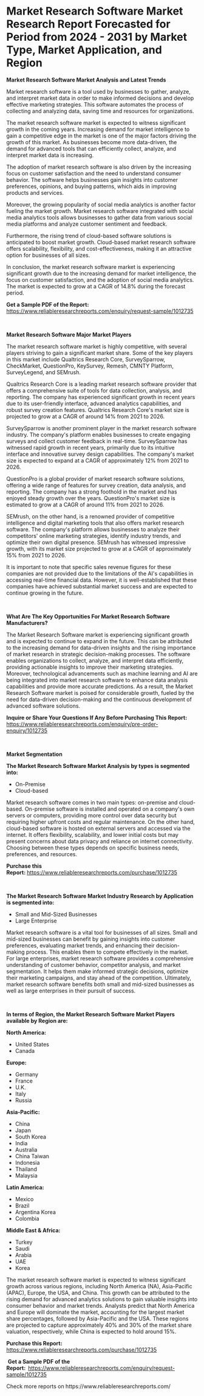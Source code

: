 <p><h1>Market Research Software Market Research Report Forecasted for Period from 2024 -  2031 by Market Type, Market Application, and Region</h1></p><p><strong>Market Research Software Market Analysis and Latest Trends</strong></p>
<p><p>Market research software is a tool used by businesses to gather, analyze, and interpret market data in order to make informed decisions and develop effective marketing strategies. This software automates the process of collecting and analyzing data, saving time and resources for organizations.</p><p>The market research software market is expected to witness significant growth in the coming years. Increasing demand for market intelligence to gain a competitive edge in the market is one of the major factors driving the growth of this market. As businesses become more data-driven, the demand for advanced tools that can efficiently collect, analyze, and interpret market data is increasing.</p><p>The adoption of market research software is also driven by the increasing focus on customer satisfaction and the need to understand consumer behavior. The software helps businesses gain insights into customer preferences, opinions, and buying patterns, which aids in improving products and services.</p><p>Moreover, the growing popularity of social media analytics is another factor fueling the market growth. Market research software integrated with social media analytics tools allows businesses to gather data from various social media platforms and analyze customer sentiment and feedback.</p><p>Furthermore, the rising trend of cloud-based software solutions is anticipated to boost market growth. Cloud-based market research software offers scalability, flexibility, and cost-effectiveness, making it an attractive option for businesses of all sizes.</p><p>In conclusion, the market research software market is experiencing significant growth due to the increasing demand for market intelligence, the focus on customer satisfaction, and the adoption of social media analytics. The market is expected to grow at a CAGR of 14.8% during the forecast period.</p></p>
<p><strong>Get a Sample PDF of the Report:&nbsp;</strong> <a href="https://www.reliableresearchreports.com/enquiry/request-sample/1012735">https://www.reliableresearchreports.com/enquiry/request-sample/1012735</a></p>
<p>&nbsp;</p>
<p><strong>Market Research Software Major Market Players</strong></p>
<p><p>The market research software market is highly competitive, with several players striving to gain a significant market share. Some of the key players in this market include Qualtrics Research Core, SurveySparrow, CheckMarket, QuestionPro, KeySurvey, Remesh, CMNTY Platform, SurveyLegend, and SEMrush.</p><p>Qualtrics Research Core is a leading market research software provider that offers a comprehensive suite of tools for data collection, analysis, and reporting. The company has experienced significant growth in recent years due to its user-friendly interface, advanced analytics capabilities, and robust survey creation features. Qualtrics Research Core's market size is projected to grow at a CAGR of around 14% from 2021 to 2026.</p><p>SurveySparrow is another prominent player in the market research software industry. The company's platform enables businesses to create engaging surveys and collect customer feedback in real-time. SurveySparrow has witnessed rapid growth in recent years, primarily due to its intuitive interface and innovative survey design capabilities. The company's market size is expected to expand at a CAGR of approximately 12% from 2021 to 2026.</p><p>QuestionPro is a global provider of market research software solutions, offering a wide range of features for survey creation, data analysis, and reporting. The company has a strong foothold in the market and has enjoyed steady growth over the years. QuestionPro's market size is estimated to grow at a CAGR of around 11% from 2021 to 2026.</p><p>SEMrush, on the other hand, is a renowned provider of competitive intelligence and digital marketing tools that also offers market research software. The company's platform allows businesses to analyze their competitors' online marketing strategies, identify industry trends, and optimize their own digital presence. SEMrush has witnessed impressive growth, with its market size projected to grow at a CAGR of approximately 15% from 2021 to 2026.</p><p>It is important to note that specific sales revenue figures for these companies are not provided due to the limitations of the AI's capabilities in accessing real-time financial data. However, it is well-established that these companies have achieved substantial market success and are expected to continue growing in the future.</p></p>
<p>&nbsp;</p>
<p><strong>What Are The Key Opportunities For Market Research Software Manufacturers?</strong></p>
<p><p>The Market Research Software market is experiencing significant growth and is expected to continue to expand in the future. This can be attributed to the increasing demand for data-driven insights and the rising importance of market research in strategic decision-making processes. The software enables organizations to collect, analyze, and interpret data efficiently, providing actionable insights to improve their marketing strategies. Moreover, technological advancements such as machine learning and AI are being integrated into market research software to enhance data analysis capabilities and provide more accurate predictions. As a result, the Market Research Software market is poised for considerable growth, fueled by the need for data-driven decision-making and the continuous development of advanced software solutions.</p></p>
<p><strong>Inquire or Share Your Questions If Any Before Purchasing This Report:</strong> <a href="https://www.reliableresearchreports.com/enquiry/pre-order-enquiry/1012735">https://www.reliableresearchreports.com/enquiry/pre-order-enquiry/1012735</a></p>
<p>&nbsp;</p>
<p><strong>Market Segmentation</strong></p>
<p><strong>The Market Research Software Market Analysis by types is segmented into:</strong></p>
<p><ul><li>On-Premise</li><li>Cloud-based</li></ul></p>
<p><p>Market research software comes in two main types: on-premise and cloud-based. On-premise software is installed and operated on a company's own servers or computers, providing more control over data security but requiring higher upfront costs and regular maintenance. On the other hand, cloud-based software is hosted on external servers and accessed via the internet. It offers flexibility, scalability, and lower initial costs but may present concerns about data privacy and reliance on internet connectivity. Choosing between these types depends on specific business needs, preferences, and resources.</p></p>
<p><strong>Purchase this Report:&nbsp;</strong><a href="https://www.reliableresearchreports.com/purchase/1012735">https://www.reliableresearchreports.com/purchase/1012735</a></p>
<p>&nbsp;</p>
<p><strong>The Market Research Software Market Industry Research by Application is segmented into:</strong></p>
<p><ul><li>Small and Mid-Sized Businesses</li><li>Large Enterprise</li></ul></p>
<p><p>Market research software is a vital tool for businesses of all sizes. Small and mid-sized businesses can benefit by gaining insights into customer preferences, evaluating market trends, and enhancing their decision-making process. This enables them to compete effectively in the market. For large enterprises, market research software provides a comprehensive understanding of customer behavior, competitor analysis, and market segmentation. It helps them make informed strategic decisions, optimize their marketing campaigns, and stay ahead of the competition. Ultimately, market research software benefits both small and mid-sized businesses as well as large enterprises in their pursuit of success.</p></p>
<p>&nbsp;</p>
<p><strong>In terms of Region, the Market Research Software Market Players available by Region are:</strong></p>
<p>
    <p> <strong> North America: </strong>
        <ul>
            <li>United States</li>
            <li>Canada</li>
        </ul>
        </p> 
    <p> <strong> Europe: </strong>
        <ul>
            <li>Germany</li>
            <li>France</li>
            <li>U.K.</li>
            <li>Italy</li>
            <li>Russia</li>
        </ul>
        </p> 
    <p> <strong> Asia-Pacific: </strong>
        <ul>
            <li>China</li>
            <li>Japan</li>
            <li>South Korea</li>
            <li>India</li>
            <li>Australia</li>
            <li>China Taiwan</li>
            <li>Indonesia</li>
            <li>Thailand</li>
            <li>Malaysia</li>
        </ul>
        </p> 
    <p> <strong> Latin America: </strong>
        <ul>
            <li>Mexico</li>
            <li>Brazil</li>
            <li>Argentina Korea</li>
            <li>Colombia</li>
        </ul>
        </p> 
    <p> <strong> Middle East & Africa: </strong>
        <ul>
            <li>Turkey</li>
            <li>Saudi</li>
            <li>Arabia</li>
            <li>UAE</li>
            <li>Korea</li>
        </ul>
    </p>
    </p>
<p><p>The market research software market is expected to witness significant growth across various regions, including North America (NA), Asia-Pacific (APAC), Europe, the USA, and China. This growth can be attributed to the rising demand for advanced analytics solutions to gain valuable insights into consumer behavior and market trends. Analysts predict that North America and Europe will dominate the market, accounting for the largest market share percentages, followed by Asia-Pacific and the USA. These regions are projected to capture approximately 40% and 30% of the market share valuation, respectively, while China is expected to hold around 15%.</p></p>
<p><strong>Purchase this Report: </strong><a href="https://www.reliableresearchreports.com/purchase/1012735">https://www.reliableresearchreports.com/purchase/1012735</a></p>
<p>&nbsp;<strong>Get a Sample PDF of the Report:&nbsp;&nbsp;</strong><a href="https://www.reliableresearchreports.com/enquiry/request-sample/1012735">https://www.reliableresearchreports.com/enquiry/request-sample/1012735</a></p>
<p><strong></strong></p>
<p>Check more reports on https://www.reliableresearchreports.com/</p>